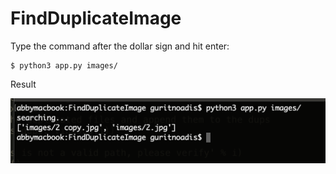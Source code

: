 # FindDuplicateImage

Type the command after the dollar sign and hit enter:

```
$ python3 app.py images/

```

Result 

![Result](https://raw.githubusercontent.com/guritnoadis/FindDuplicateImage/master/result.png)
